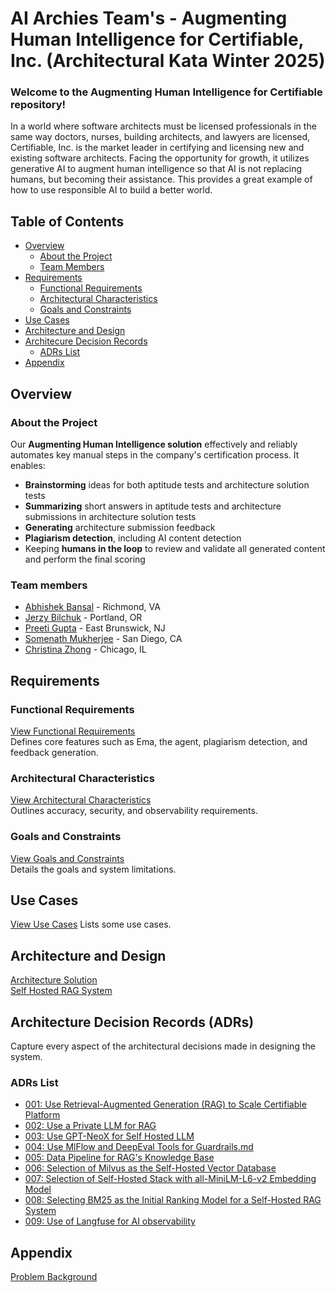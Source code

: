 # **AI Archies Team's - Augmenting Human Intelligence for Certifiable, Inc. (Architectural Kata Winter 2025)**

### Welcome to the Augmenting Human Intelligence for Certifiable repository!

In a world where software architects must be licensed professionals in the same way doctors, nurses, building architects, and lawyers are licensed, Certifiable, Inc. is the market leader in certifying and licensing new and existing software architects.  Facing the opportunity for growth, it utilizes generative AI to augment human intelligence so that AI is not replacing humans, but becoming their assistance. This provides a great example of how to use responsible AI to build a better world.

## **Table of Contents**

- [Overview](#overview)
  - [About the Project](#about-the-project)
  - [Team Members](#team-members)
- [Requirements](#requirements)
  - [Functional Requirements](#functional-requirements)
  - [Architectural Characteristics](#architectural-characteristics)
  - [Goals and Constraints](#goals-and-constraints)
- [Use Cases](#use-cases)
- [Architecture and Design](#architecture-and-design)
- [Architecure Decision Records](#architecture-decision-records-adrs)
  - [ADRs List](#adrs-list) 
- [Appendix](#appendix)

## **Overview**

### **About the Project**

Our **Augmenting Human Intelligence solution** effectively and reliably automates key manual steps in the company's certification process. It enables:

- **Brainstorming** ideas for both aptitude tests and architecture solution tests
- **Summarizing** short answers in aptitude tests and architecture submissions in architecture solution tests
- **Generating** architecture submission feedback
- **Plagiarism detection**, including AI content detection
- Keeping **humans in the loop** to review and validate all generated content and perform the final scoring

### **Team members**

* [Abhishek Bansal](https://www.linkedin.com/in/bansala/) - Richmond, VA
* [Jerzy Bilchuk](https://www.linkedin.com/in/jerzybilchuk/) - Portland, OR
* [Preeti Gupta](https://www.linkedin.com/in/pep/) - East Brunswick, NJ
* [Somenath Mukherjee](https://www.linkedin.com/in/somenathmukherjee/) - San Diego, CA
* [Christina Zhong](https://www.linkedin.com/in/zhongchristina/) - Chicago, IL

## **Requirements** 

### Functional Requirements
[View Functional Requirements](1.Requirements/01_Functional_Requirements.md)  
Defines core features such as Ema, the agent, plagiarism detection, and feedback generation.

### Architectural Characteristics
[View Architectural Characteristics](1.Requirements/02_Architectural_Characteristics.md)  
Outlines accuracy, security, and observability requirements.

### Goals and Constraints
[View Goals and Constraints](1.Requirements/03_Goals_and_Constraints.md)  
Details the goals and system limitations.

## **Use Cases**
[View Use Cases](2.Features/Use_Cases.md)
Lists some use cases.

## **Architecture and Design**
[Architecture Solution](3.Architecture_Design/solution_architecture.md)\
[Self Hosted RAG System](3.Architecture_Design/Justification.md)

## **Architecture Decision Records (ADRs)** 

Capture every aspect of the architectural decisions made in designing the system.

### ADRs List

- [001: Use Retrieval-Augmented Generation (RAG) to Scale Certifiable Platform](4.ADRs/001_Use_Retrieval-Augmented_Generation(RAG)_to_Scale_Certifiable_Platform.md)
- [002: Use a Private LLM for RAG](4.ADRs/002_Use_a_Private_LLM_for_RAG.md)
- [003: Use GPT-NeoX for Self Hosted LLM](4.ADRs/003_Use_GPT-NeoX_for_Self_Hosted_LLM.md)
- [004: Use MlFlow and DeepEval Tools for Guardrails.md](4.ADRs/004_Use_MlFlow_and_DeepEval_Tools_for_Guardrails.md)
- [005: Data Pipeline for RAG's Knowledge Base](4.ADRs/005_Data_Pipeline_for_RAG's_Knowledge_Base.md)
- [006: Selection of Milvus as the Self-Hosted Vector Database](4.ADRs/006_Use_Milvus_for_Self_Hosted_Vector_Database.md)
- [007: Selection of Self-Hosted Stack with all-MiniLM-L6-v2 Embedding Model](4.ADRs/007_Use_All-MiniLM-L6-v2_for_Self_Hosted_Embedding_Model.md)
- [008: Selecting BM25 as the Initial Ranking Model for a Self-Hosted RAG System](4.ADRs/008_Use_BM25_as_the_Initial_Ranking_Model.md)
- [009: Use of Langfuse for AI observability](4.ADRs/009_Use_LangFuse_for_Observability_Evaluation_and_Prompt_Management.md)
 
## **Appendix**

[Problem Background](5.Problem_Statement/problem_statement.md)


